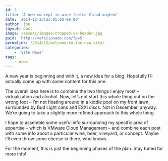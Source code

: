 ```yaml
---
id: 5
title: 'A new concept in wine-fueled Cloud mayhem'
date: '2014-12-23T23:05:02-08:00'
author: jon
layout: post
image: /assets/images/cropped-va-header.jpg
guid: 'http://vaficionado.com/?p=5'
permalink: /2014/12/welcome-to-the-new-site/
categories:
    - 'Site News'
tags:
    - news
---
```


A new year is beginning and with it, a new idea for a blog. Hopefully I’ll actually come up with some content for this one.

The overall idea here is to combine the two things I enjoy most – virtualization and alcohol. Now, let’s not start this whole thing out on the wrong foot – I’m not floating around in a kiddie pool on my front lawn, surrounded by Bud Light cans and ESXi discs. Not in December, anyway. We’re going to take a slightly more refined approach to this whole thing.

I hope to assemble some useful info surrounding my specific area of expertise – which is VMware Cloud Management – and combine each post with some info about a particular wine, beer, vineyard, or concept. Maybe I’ll even throw some cheese in there, who knows.

For the moment, this is just the beginning phases of the plan. Stay tuned for more info!